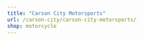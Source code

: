 ```yaml
---
title: "Carson City Motorsports"
url: /carson-city/carson-city-motorsports/
shop: motorcycle
---
```

